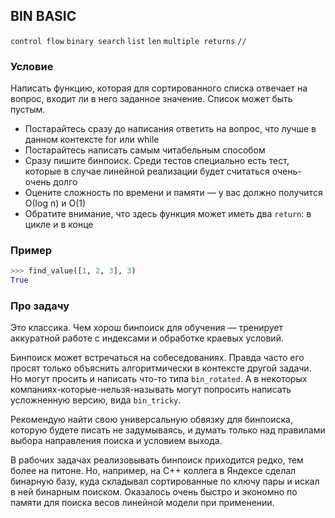 ## BIN BASIC

`control flow` `binary search` `list` `len` `multiple returns` `//`

### Условие

Написать функцию, которая для сортированного списка отвечает на вопрос, входит ли в него заданное значение. Список может быть пустым.

* Постарайтесь сразу до написания ответить на вопрос, что лучше в данном контексте for или while
* Постарайтесь написать самым читабельным способом
* Сразу пишите бинпоиск. Среди тестов специально есть тест, которые в случае линейной реализации будет считаться очень-очень долго
* Оцените сложность по времени и памяти — у вас должно получится О(log n) и O(1)
* Обратите внимание, что здесь функция может иметь два `return`: в цикле и в конце

### Пример

```python
>>> find_value([1, 2, 3], 3)
True
```

### Про задачу

Это классика. Чем хорош бинпоиск для обучения — тренирует аккуратной работе с индексами и обработке краевых условий.

Бинпоиск может встречаться на собеседованиях. Правда часто его  просят только объяснить алгоритмически в контексте другой задачи.
Но могут просить и написать что-то типа `bin_rotated`.
А в некоторых компаниях-которые-нельзя-называть могут попросить написать усложненную версию, вида `bin_tricky`.

Рекомендую найти свою универсальную обвязку для бинпоиска, которую будете писать не задумываясь, и думать только над правилами выбора направления поиска и условием выхода.

В рабочих задачах реализовывать бинпоиск приходится редко, тем более на питоне. 
Но, например, на С++ коллега в Яндексе сделал бинарную базу, куда складывал сортированные по ключу пары и искал в ней бинарным поиском.
Оказалось очень быстро и экономно по памяти для поиска весов линейной модели при применении.
